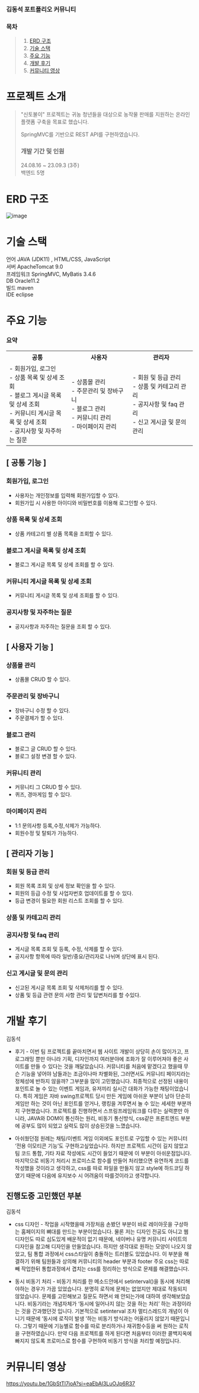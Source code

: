 ### 김동석 포트폴리오 커뮤니티




### 목차

> 1. [ERD 구조](#erd-구조)
> 2. [기술 스택](#기술-스택)
> 3. [주요 기능](#주요-기능)
> 5. [개발 후기](#개발-후기)
> 6. [커뮤니티 영상](#커뮤니티-영상)

# 프로젝트 소개
> "신토불이" 프로젝트는 귀농 청년들을 대상으로 농작물 판매를 지원하는 온라인 플랫폼 구축을 목표로 했습니다. 
> 
> SpringMVC를 기반으로 REST API를 구현하였습니다.
> 
> ### 개발 기간 및 인원
> 24.08.16 ~ 23.09.3 (3주) \
> 백엔드 5명



# ERD 구조

![image](https://github.com/user-attachments/assets/451945ab-b113-4d8f-a7ac-02c7c056a306)


# 기술 스택
언어 JAVA (JDK11) , HTML/CSS, JavaScript<br>
서버 ApacheTomcat 9.0<br>
프레임워크 SpringMVC, MyBatis 3.4.6<br>
DB Oracle11.2<br>
빌드 maven<br>
IDE eclipse<br>

# 주요 기능

### 요약

<table align="center"><!-- 팀원 표 -->
  <tr>
   <th>
    공통
   </th>
   <th>
    사용자
   </th>
   <th >
    관리자
   </th>
   </tr>
  <tr>
   <td align="left" width="350px" class="공통">
    - 회원가입, 로그인
    <br/>
    - 상품 목록 및 상세 조회
    <br/>
    - 블로그 게시글 목록 및 상세 조회
    <br/>
    - 커뮤니티 게시글 목록 및 상세 조회 
    <br/>
    - 공지사항 및 자주하는 질문
   </td>
    
   <td align="left" width="350px" class="사용자">
    - 상품몰 관리
    <br/>
    - 주문관리 및 장바구니 
    <br/>
    - 블로그 관리
    <br/>
    - 커뮤니티 관리
    <br/>
    - 마이페이지 관리
   </td>

   <td align="left" width="350px" class="관리자">
    - 회원 및 등급 관리
    <br/>
    - 상품 및 카테고리 관리
    <br/>
    - 공지사항 및 faq 관리
    <br/>
    - 신고 게시글 및 문의 관리
   </td>
  </tr>
</table>

## [ 공통 기능 ]

### 회원가입, 로그인
- 사용자는 개인정보를 입력해 회원가입할 수 있다.
- 회원가입 시 사용한 아이디와 비밀번호를 이용해 로그인할 수 있다.

### 상품 목록 및 상세 조회
- 상품 카테고리 별 상품 목록을 조회할 수 있다.


### 블로그 게시글 목록 및 상세 조회
- 블로그 게시글 목록 및 상세 조회를 할 수 있다.


### 커뮤니티 게시글 목록 및 상세 조회 
- 커뮤니티 게시글 목록 및 상세 조회를 할 수 있다.

### 공지사항 및 자주하는 질문
- 공지사항과 자주하는 질문을 조회 할 수 있다.

## [ 사용자 기능 ]

### 상품몰 관리
- 상품몰 CRUD 할 수 있다.

### 주문관리 및 장바구니 
- 장바구니 수정 할 수 있다.
- 주문결제가 할 수 있다.

### 블로그 관리
- 블로그 글 CRUD 할 수 있다.
- 블로그 설정 변경 할 수 있다.


### 커뮤니티 관리
- 커뮤니티 그 CRUD 할 수 있다.
- 퀴즈, 경마게임 할 수 있다.

### 마이페이지 관리
- 1:1 문의사항 등록,수정,삭제가 가능하다.
- 회원수정 및 탈퇴가 가능하다.

## [ 관리자 기능 ]

### 회원 및 등급 관리
- 회원 목록 조회 및 상세 정보 확인을 할 수 있다.
- 회원의 등급 수정 및 사업자번호 업데이트를 할 수 있다.
- 등급 변경이 필요한 회원 리스트 조회를 할 수 있다.

### 상품 및 카테고리 관리


### 공지사항 및 faq 관리
- 게시글 목록 조회 및 등록, 수정, 삭제를 할 수 있다.
- 공지사항 항목에 따라 일반/중요/관리자로 나뉘며 상단에 표시 된다.

### 신고 게시글 및 문의 관리
- 신고된 게시글 목록 조회 및 삭제처리를 할 수 있다.
- 상품 및 등급 관련 문의 사항 관리 및 답변처리를 할 수있다.

# 개발 후기 

김동석 

- 후기 - 이번 팀 프로젝트를 끝마치면서 웹 사이트 개발이 상당히 손이 많이가고, 프로그래밍 뿐만 아니라 기획, 디자인까지 여러분야에 조화가 잘 이루어져야 좋은 사이트를 만들 수 있다는 것을 깨달았습니다. 커뮤니티를 처음에 맡겠다고 했을때 무슨 기능을 넣어야 남들과는 조금이나마 차별화된, 그러면서도 커뮤니티 페이지라는 정체성에 반하지 않을까? 그부분을 많이 고민했습니다. 최종적으로 선정된 내용이 포인트로 놀 수 있는 이벤트 게임과, 유저끼리 실시간 대화가 가능한 채팅이었습니다. 특히 게임은 자바 swing프로젝트 당시 만든 게임에 아쉬운 부분이 남아 단순히 게임만 하는 것이 아닌 포인트를 얻거나, 랭킹을 겨루면서 놀 수 있는 세세한 부분까지 구현했습니다. 프로젝트를 진행하면서 스프링프레임워크를 다루는 실력뿐만 아니라, JAVA와 DOM이 통신하는 원리, 비동기 통신방식, css같은 프론트엔드 부분에 공부도 많이 되었고 실력도 많이 상승된것을 느꼈습니다. 

- 아쉬웠던점  원례는 채팅/이벤트 게임 이외에도 포인트로 구입할 수 있는 커뮤니터 ‘전용 이모티콘 기능’도 구현하고싶었습니다. 하지만 프로젝트 시간이 길지 않았고 팀 코드 통합, 기타 자료 작성에도 시간이 들었기 때문에 이 부분이 아쉬운점입니다. 마지막으로 비동기 처리시 프로미스로 함수를 만들어 처리했으면 유연하게 코드를 작성했을 것이라고 생각하고, css를 따로 파일을 만들지 않고 style에 하드코딩 하였기 때문에 다음에 유지보수 시 어려움이 따를것이라고 생각합니다. 

## 진행도중 고민했던 부분

김동석 

- css 디자인 - 작업을 시작했을때 가장처음 손봤던 부분이 바로 레이아웃을 구상하는 홈페이지의 뼈대를 만드는 부분이었습니다. 물론 저는 디자인 전공도 아니고 웹디자인도 따로 심도있게 배운적이 없기 때문에, 네이버나 유명 커뮤니티 사이트의 디자인을 참고해 디자인을 만들었습니다. 하지만 생각대로 원하는 모양이 나오지 않았고, 팀 통합 과정에서 css스타일이 충돌하는 트러블도 있었습니다. 이 부분을 해결하기 위해 팀원들과 상의해 커뮤니티의 header 부분과 footer 주요 css는 따로 빼 작업한뒤 통합과정에서 겹치는 css를 정리하는 방식으로 문제를 해결했습니다.


- 동시 비동기 처리 - 비동기 처리를 한 메소드안에서 setinterval()을 동시에 처리해야하는 경우가 가끔 있었습니다. 분명히 로직에 문제는 없었지만 제대로 작동되지 않았습니다. 문제를 고민해보고 질문도 하면서 왜 안되는가에 대하여 생각해보았습니다.  비동기라는 개념자체가 ‘동시에 일어나지 않는 것을 하는 처리’ 하는 과정이라는 것을 간과했던것 입니다. 기본적으로 setinterval 조차 멀티스레드의 개념이 아니기 때문에 ‘동시에 로직이 발생 ’하는 비동기 방식과는 어울리지 않았기 때문입니다. 그렇기 때문에 기능별로 함수를 따로 분리하거나 재귀함수등을 써 원하는 로직을 구현하였습니다. 만약 다음 프로젝트를 하게 된다면 처음부터 이러한  콜백지옥에 빠지지 않도록 프로미스로 함수를 구현하여 비동기 방식을 처리할 예정입니다. 

# 커뮤니티 영상
https://youtu.be/1GbStTl7joA?si=eaEbAl3LuOJp6R37




